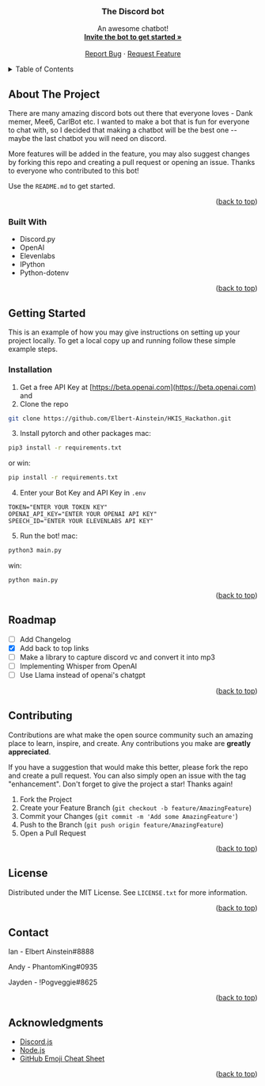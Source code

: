<!-- Improved compatibility of back to top link: See: ttps://github.com/Wall-Street-Bets/discord-bot.git/pull/73 -->
<a name="readme-top"></a>
<!--
*** Thanks for checking out the Best-README-Template. If you have a suggestion
*** that would make this better, please fork the repo and create a pull request
*** or simply open an issue with the tag "enhancement".
*** Don't forget to give the project a star!
*** Thanks again! Now go create something AMAZING! :D
-->



<!-- PROJECT SHIELDS -->
<!--
*** I'm using markdown "reference style" links for readability.
*** Reference links are enclosed in brackets [ ] instead of parentheses ( ).
*** See the bottom of this document for the declaration of the reference variables
*** for contributors-url, forks-url, etc. This is an optional, concise syntax you may use.
*** https://www.markdownguide.org/basic-syntax/#reference-style-links
-->
<!-- [![Contributors][contributors-shield]][contributors-url]
[![Forks][forks-shield]][forks-url]
[![Stargazers][stars-shield]][stars-url]
[![Issues][issues-shield]][issues-url]
[![MIT License][license-shield]][license-url] -->



<!-- PROJECT LOGO -->
<br />
<div align="center">

  <h3 align="center">The Discord bot</h3>

  <p align="center">
    An awesome chatbot!
    <br />
    <a href="https://discord.com/api/oauth2/authorize?client_id=1088434141651017818&permissions=8&scope=bot"><strong>Invite the bot to get started »</strong></a>
    <br />
    <br />
    <a href="https://github.com/Elbert-Ainstein/HKIS_Hackathon/issues">Report Bug</a>
    ·
    <a href="https://github.com/Elbert-Ainstein/HKIS_Hackathon/issues">Request Feature</a>
  </p>
</div>



<!-- TABLE OF CONTENTS -->
<details>
  <summary>Table of Contents</summary>
  <ol>
    <li>
      <a href="#about-the-project">About The Project</a>
      <ul>
        <li><a href="#built-with">Built With</a></li>
      </ul>
    </li>
    <li>
      <a href="#getting-started">Getting Started</a>
      <ul>
        <li><a href="#installation">Installation</a></li>
      </ul>
    </li>
    <li><a href="#roadmap">Roadmap</a></li>
    <li><a href="#contributing">Contributing</a></li>
    <li><a href="#license">License</a></li>
    <li><a href="#contact">Contact</a></li>
    <li><a href="#acknowledgments">Acknowledgments</a></li>
  </ol>
</details>



<!-- ABOUT THE PROJECT -->
## About The Project

There are many amazing discord bots out there that everyone loves - Dank memer, Mee6, CarlBot etc. I wanted to make a bot that is fun for everyone to chat with, so I decided that making a chatbot will be the best one -- maybe the last chatbot you will need on discord.

More features will be added in the feature, you may also suggest changes by forking this repo and creating a pull request or opening an issue. Thanks to everyone who contributed to this bot!

Use the `README.md` to get started.

<p align="right">(<a href="#readme-top">back to top</a>)</p>



### Built With

* Discord.py
* OpenAI
* Elevenlabs
* IPython
* Python-dotenv

<p align="right">(<a href="#readme-top">back to top</a>)</p>



<!-- GETTING STARTED -->
## Getting Started

This is an example of how you may give instructions on setting up your project locally.
To get a local copy up and running follow these simple example steps.

### Installation

1. Get a free API Key at [https://beta.openai.com](https://beta.openai.com) and 
2. Clone the repo
  ```sh
  git clone https://github.com/Elbert-Ainstein/HKIS_Hackathon.git
  ```
3. Install pytorch and other packages
  mac:
  ```sh
  pip3 install -r requirements.txt
  ```
  or win:
  ```sh
  pip install -r requirements.txt
  ```

4. Enter your Bot Key and API Key in `.env`
  ```env
  TOKEN="ENTER YOUR TOKEN KEY"
  OPENAI_API_KEY="ENTER YOUR OPENAI API KEY"
  SPEECH_ID="ENTER YOUR ELEVENLABS API KEY"
  ```
5. Run the bot!
  mac:
  ```sh
  python3 main.py
  ```
  win:
  ```sh
  python main.py
  ```

<p align="right">(<a href="#readme-top">back to top</a>)</p>




## Roadmap

- [ ] Add Changelog
- [x] Add back to top links
- [ ] Make a library to capture discord vc and convert it into mp3 
- [ ] Implementing Whisper from OpenAI
- [ ] Use Llama instead of openai's chatgpt

<p align="right">(<a href="#readme-top">back to top</a>)</p>



<!-- CONTRIBUTING -->
## Contributing

Contributions are what make the open source community such an amazing place to learn, inspire, and create. Any contributions you make are **greatly appreciated**.

If you have a suggestion that would make this better, please fork the repo and create a pull request. You can also simply open an issue with the tag "enhancement".
Don't forget to give the project a star! Thanks again!

1. Fork the Project
2. Create your Feature Branch (`git checkout -b feature/AmazingFeature`)
3. Commit your Changes (`git commit -m 'Add some AmazingFeature'`)
4. Push to the Branch (`git push origin feature/AmazingFeature`)
5. Open a Pull Request

<p align="right">(<a href="#readme-top">back to top</a>)</p>



<!-- LICENSE -->
## License

Distributed under the MIT License. See `LICENSE.txt` for more information.

<p align="right">(<a href="#readme-top">back to top</a>)</p>



<!-- CONTACT -->
## Contact

Ian - Elbert Ainstein#8888

Andy - PhantomKing#0935

Jayden - !Pogveggie#8625

<p align="right">(<a href="#readme-top">back to top</a>)</p>



<!-- ACKNOWLEDGMENTS -->
## Acknowledgments

* [Discord.js](https://discord.js.org)
* [Node.js](https://nodejs.org)
* [GitHub Emoji Cheat Sheet](https://www.webpagefx.com/tools/emoji-cheat-sheet)


<p align="right">(<a href="#readme-top">back to top</a>)</p>
